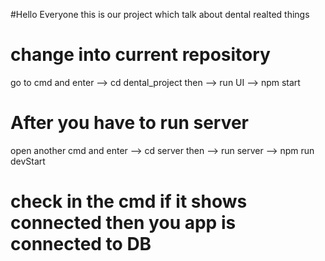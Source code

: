 #Hello Everyone this is our project which talk about dental realted things 

# change into current repository
go to cmd and enter  -->  cd dental_project 
then --> run UI --> npm start 
# After you have to run server
open another cmd and enter --> cd server
then --> run server --> npm run devStart
# check in the cmd if it shows connected then you app is connected to DB
